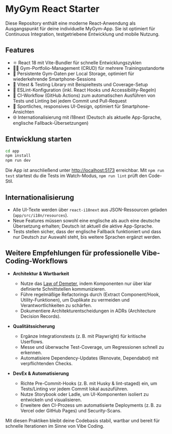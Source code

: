 # MyGym React Starter

Diese Repository enthält eine moderne React-Anwendung als Ausgangspunkt für deine individuelle MyGym-App. Sie ist
optimiert für Continuous Integration, testgetriebene Entwicklung und mobile Nutzung.

## Features

- ⚛️ React 18 mit Vite-Bundler für schnelle Entwicklungszyklen
- 🏋️‍♀️ Gym-Portfolio-Management (CRUD) für mehrere Trainingsstandorte
- 💾 Persistente Gym-Daten per Local Storage, optimiert für wiederkehrende Smartphone-Sessions
- 🧪 Vitest & Testing Library mit Beispieltests und Coverage-Setup
- 🧹 ESLint-Konfiguration (inkl. React Hooks und Accessibility-Regeln)
- 🔁 CI-Workflow (GitHub Actions) zum automatischen Ausführen von Tests und Linting bei jedem Commit und Pull-Request
- 📱 Sportliches, responsives UI-Design, optimiert für Smartphone-Ansichten
- 🌐 Internationalisierung mit i18next (Deutsch als aktuelle App-Sprache, englische Fallback-Übersetzungen)

## Entwicklung starten

```bash
cd app
npm install
npm run dev
```

Die App ist anschließend unter <http://localhost:5173> erreichbar. Mit `npm run test` startest du die Tests im
Watch-Modus, `npm run lint` prüft den Code-Stil.

## Internationalisierung

- Alle UI-Texte werden über `react-i18next` aus JSON-Ressourcen geladen (`app/src/i18n/resources`).
- Neue Features müssen sowohl eine englische als auch eine deutsche Übersetzung erhalten; Deutsch ist aktuell die aktive App-Sprache.
- Tests stellen sicher, dass der englische Fallback funktioniert und dass nur Deutsch zur Auswahl steht, bis weitere Sprachen ergänzt werden.

## Weitere Empfehlungen für professionelle Vibe-Coding-Workflows

- **Architektur & Wartbarkeit**
  - Nutze das [Law of Demeter](https://en.wikipedia.org/wiki/Law_of_Demeter), indem Komponenten nur über klar
definierte Schnittstellen kommunizieren.
  - Führe regelmäßige Refactorings durch (Extract Component/Hook, Utility-Funktionen), um Duplikate zu vermeiden und
    Verantwortlichkeiten zu schärfen.
  - Dokumentiere Architekturentscheidungen in ADRs (Architecture Decision Records).

- **Qualitätssicherung**
  - Ergänze Integrationstests (z. B. mit Playwright) für kritische Userflows.
  - Messe und überwache Test-Coverage, um Regressionen schnell zu erkennen.
  - Automatisiere Dependency-Updates (Renovate, Dependabot) mit verpflichtenden Checks.

- **DevEx & Automatisierung**
  - Richte Pre-Commit-Hooks (z. B. mit Husky & lint-staged) ein, um Tests/Linting vor jedem Commit lokal auszuführen.
  - Nutze Storybook oder Ladle, um UI-Komponenten isoliert zu entwickeln und visualisieren.
  - Erweitere den CI-Prozess um automatisierte Deployments (z. B. zu Vercel oder GitHub Pages) und Security-Scans.

Mit diesen Praktiken bleibt deine Codebasis stabil, wartbar und bereit für schnelle Iterationen im Sinne von Vibe Coding.
